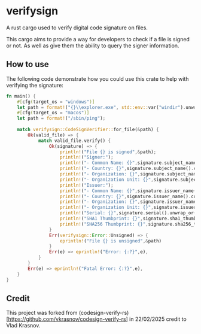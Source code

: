 # verifysign

A rust cargo used to verify digital code signature on files.

This cargo aims to provide a way for developers to check if a file is signed or not. As well as give them the ability to query the signer information.

## How to use

The following code demonstrate how you could use this crate to help with verifying the signature:

```rust
fn main() {
    #[cfg(target_os = "windows")]
    let path = format!("{}\\explorer.exe", std::env::var("windir").unwrap());
    #[cfg(target_os = "macos")]
    let path = format!("/sbin/ping");
    
    match verifysign::CodeSignVerifier::for_file(&path) {
        Ok(valid_file) => {
            match valid_file.verify() {
                Ok(signature) => {
                    println!("File {} is signed",&path);
                    println!("Signer:");
                    println!("- Common Name: {}",signature.subject_name().common_name.unwrap_or(format!("N/A")));
                    println!("- Country: {}",signature.subject_name().country.unwrap_or(format!("N/A")));
                    println!("- Organization: {}",signature.subject_name().organization.unwrap_or(format!("N/A")));
                    println!("- Organization Unit: {}",signature.subject_name().organization_unit.unwrap_or(format!("N/A")));
                    println!("Issuer:");
                    println!("- Common Name: {}",signature.issuer_name().common_name.unwrap_or(format!("N/A")));
                    println!("- Country: {}",signature.issuer_name().country.unwrap_or(format!("N/A")));
                    println!("- Organization: {}",signature.issuer_name().organization.unwrap_or(format!("N/A")));
                    println!("- Organization Unit: {}",signature.issuer_name().organization_unit.unwrap_or(format!("N/A")));
                    println!("Serial: {}",signature.serial().unwrap_or(format!("N/A")));
                    println!("SHA1 Thumbprint: {}",signature.sha1_thumbprint());
                    println!("SHA256 Thumbprint: {}",signature.sha256_thumbprint());
                }
                Err(verifysign::Error::Unsigned) => {
                    eprintln!("File {} is unsigned",&path)
                }
                Err(e) => eprintln!("Error: {:?}",e),
            }
        }
        Err(e) => eprintln!("Fatal Error: {:?}",e),
    }
}
```

## Credit

This project was forked from (codesign-verify-rs)[https://github.com/vkrasnov/codesign-verify-rs] in 22/02/2025 credit to Vlad Krasnov.
